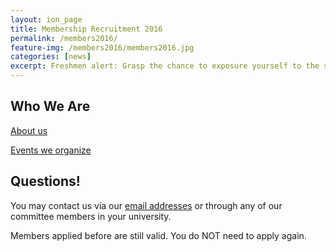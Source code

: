 ```yaml
---
layout: ion_page
title: Membership Recruitment 2016
permalink: /members2016/
feature-img: /members2016/members2016.jpg
categories: [news]
excerpt: Freshmen alert: Grasp the chance to exposure yourself to the surgical field!
---
```


## Who We Are
[About us](http://ssahk.org/about/)

[Events we organize](http://ssahk.org/events/)

## Questions!
You may contact us via our [email addresses](http://ssahk.org/contact-us/) or through any of our committee members in your university.

Members applied before are still valid. You do NOT need to apply again.
